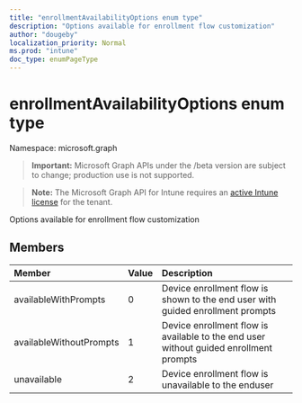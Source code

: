```yaml
---
title: "enrollmentAvailabilityOptions enum type"
description: "Options available for enrollment flow customization"
author: "dougeby"
localization_priority: Normal
ms.prod: "intune"
doc_type: enumPageType
---
```


# enrollmentAvailabilityOptions enum type

Namespace: microsoft.graph

> **Important:** Microsoft Graph APIs under the /beta version are subject to change; production use is not supported.

> **Note:** The Microsoft Graph API for Intune requires an [active Intune license](https://go.microsoft.com/fwlink/?linkid=839381) for the tenant.

Options available for enrollment flow customization

## Members
|Member|Value|Description|
|:---|:---|:---|
|availableWithPrompts|0|Device enrollment flow is shown to the end user with guided enrollment prompts|
|availableWithoutPrompts|1|Device enrollment flow is available to the end user without guided enrollment prompts|
|unavailable|2|Device enrollment flow is unavailable to the enduser|




